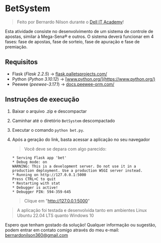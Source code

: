 # BetSystem
> Feito por Bernardo Nilson durante o [Dell IT Academy](https://www.pucrs.br/cepes/ensino-e-pesquisa/projeto-it-academy/)! 

Esta atividade consiste no desenvolvimento de um sistema de controle de apostas, similar à Mega-Sena® e outros. O sistema deverá funcionar em 4 fases: fase de apostas, fase de sorteio, fase de apuração e fase de premiação. 

## Requisitos
- Flask (*Flask 2.2.5*) -> [flask.palletsprojects.com/](https://flask.palletsprojects.com/en/3.0.x/)
- Python (*Python 3.10.12*) -> [www.python.org/](https://www.python.org/)
- Peewee (*peewee-3.17.1*) -> [docs.peewee-orm.com/](https://docs.peewee-orm.com/en/latest/)

## Instruções de execução

1. Baixar o arquivo .zip e descompactar
2. Caminhar até o diretório `BetSystem` descompactado
3. Executar o comando `python bet.py`.
4. Após a geração do link, basta acessar a aplicação no seu navegador

    > Você deve se depara com algo parecido:
    ```
    * Serving Flask app 'bet'
    * Debug mode: on
    WARNING: This is a development server. Do not use it in a production deployment. Use a production WSGI server instead.
    * Running on http://127.0.0.1:5000
    Press CTRL+C to quit
    * Restarting with stat
    * Debugger is active!
    * Debugger PIN: 594-359-645
    ```
    > Clique em "http://127.0.0.1:5000"

> A aplicação foi testada e desenvolvida tanto em ambientes Linux Ubuntu 22.04 LTS quanto Windows 10

Espero que tenham gostado da solução! Qualquer informação ou sugestão, podem entrar em contato comigo através do meu e-mail: [bernardonilson360@gmail.com](mailto:bernardonilson360@gmail.com)